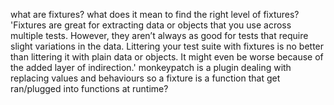 what are fixtures?
what does it mean to find the right level of fixtures?
'Fixtures are great for extracting data or objects that you use across multiple tests. However, they aren’t always as good for tests that require slight variations in the data. Littering your test suite with fixtures is no better than littering it with plain data or objects. It might even be worse because of the added layer of indirection.'
monkeypatch is a plugin dealing with replacing values and behaviours
so a fixture is a function that get ran/plugged into functions at runtime?

